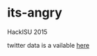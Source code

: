 # its-angry
HackISU 2015

twitter data is a vailable [here](http://melt.ndacm.org/jgoetze/hackISU-2015-fall/data.json)
